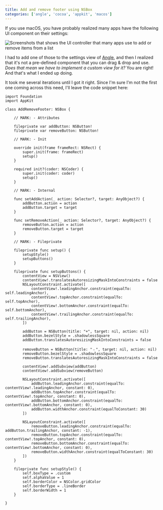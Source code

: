 ```yaml
---
title: Add and remove footer using NSBox
categories: ['angle', 'cocoa', 'appkit', 'macos']
---
```


If you use macOS,
you have probably realized many apps have the following UI component on their settings:

![Screenshots that shows the UI controller that many apps use to add or remove items from a list](/images/posts/add-remove-nsbox.png)

I had to add one of those to the settings view of [Angle](https://angle.dev),
and then I realized that it's not a pre-defined component that you can drag & drop and use. _Does that mean we have to implement a custom view for it?_ You are right!
And that's what I ended up doing.

It took me several iterations until I got it right.
Since I'm sure I'm not the first one coming across this need, I'll leave the code snippet here:

```language-swift
import Foundation
import AppKit

class AddRemoveFooter: NSBox {

    // MARK: - Attributes

    fileprivate var addButton: NSButton!
    fileprivate var removeButton: NSButton!

    // MARK: - Init

    override init(frame frameRect: NSRect) {
        super.init(frame: frameRect)
        setup()
    }

    required init?(coder: NSCoder) {
        super.init(coder: coder)
        setup()
    }

    // MARK: - Internal

    func setAddAction(_ action: Selector?, target: AnyObject?) {
        addButton.action = action
        addButton.target = target
    }

    func setRemoveAction(_ action: Selector?, target: AnyObject?) {
        removeButton.action = action
        removeButton.target = target
    }

    // MARK: - Fileprivate

    fileprivate func setup() {
        setupStyle()
        setupButtons()
    }

    fileprivate func setupButtons() {
        contentView = NSView()
        contentView!.translatesAutoresizingMaskIntoConstraints = false
        NSLayoutConstraint.activate([
            contentView!.leadingAnchor.constraint(equalTo: self.leadingAnchor),
            contentView!.topAnchor.constraint(equalTo: self.topAnchor),
            contentView!.bottomAnchor.constraint(equalTo: self.bottomAnchor),
            contentView!.trailingAnchor.constraint(equalTo: self.trailingAnchor),
        ])

        addButton = NSButton(title: "+", target: nil, action: nil)
        addButton.bezelStyle = .shadowlessSquare
        addButton.translatesAutoresizingMaskIntoConstraints = false

        removeButton = NSButton(title: "﹣", target: nil, action: nil)
        removeButton.bezelStyle = .shadowlessSquare
        removeButton.translatesAutoresizingMaskIntoConstraints = false

        contentView!.addSubview(addButton)
        contentView!.addSubview(removeButton)

        NSLayoutConstraint.activate([
            addButton.leadingAnchor.constraint(equalTo: contentView!.leadingAnchor, constant: 0),
            addButton.topAnchor.constraint(equalTo: contentView!.topAnchor, constant: 0),
            addButton.bottomAnchor.constraint(equalTo: contentView!.bottomAnchor, constant: 0),
            addButton.widthAnchor.constraint(equalToConstant: 30)
        ])

        NSLayoutConstraint.activate([
            removeButton.leadingAnchor.constraint(equalTo: addButton.trailingAnchor, constant: -1),
            removeButton.topAnchor.constraint(equalTo: contentView!.topAnchor, constant: 0),
            removeButton.bottomAnchor.constraint(equalTo: contentView!.bottomAnchor, constant: 0),
            removeButton.widthAnchor.constraint(equalToConstant: 30)
        ])
    }

    fileprivate func setupStyle() {
        self.boxType = .custom
        self.alphaValue = 1
        self.borderColor = NSColor.gridColor
        self.borderType = .lineBorder
        self.borderWidth = 1
    }

}
```
